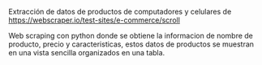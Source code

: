 Extracción de datos de productos de computadores y celulares de https://webscraper.io/test-sites/e-commerce/scroll

Web scraping con python donde se obtiene la informacion de nombre de producto, precio y caracteristicas,
estos datos de productos se muestran en una vista sencilla organizados en una tabla.
